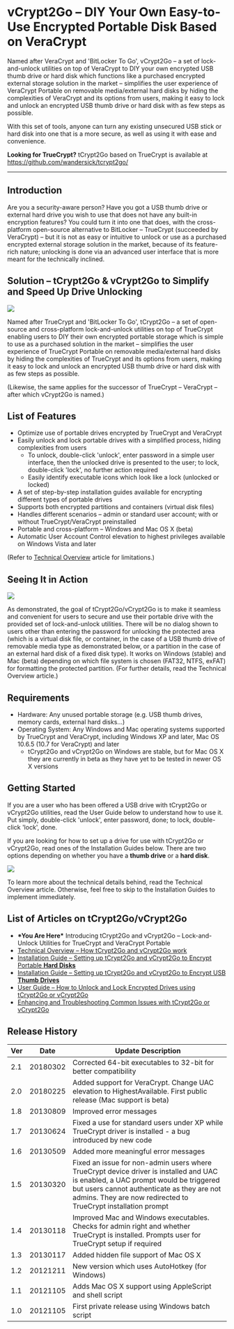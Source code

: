 # vCrypt2Go – DIY Your Own Easy-to-Use Encrypted Portable Disk Based on VeraCrypt
Named after VeraCrypt and 'BitLocker To Go', vCrypt2Go – a set of lock-and-unlock utilities on top of VeraCrypt to DIY your own encrypted USB thumb drive or hard disk which functions like a purchased encrypted external storage solution in the market – simplifies the user experience of VeraCrypt Portable on removable media/external hard disks by hiding the complexities of VeraCrypt and its options from users, making it easy to lock and unlock an encrypted USB thumb drive or hard disk with as few steps as possible.

With this set of tools, anyone can turn any existing unsecured USB stick or hard disk into one that is a more secure, as well as using it with ease and convenience.

**Looking for TrueCrypt?** tCrypt2Go based on TrueCrypt is available at https://github.com/wandersick/tcrypt2go/

---

## Introduction

Are you a security-aware person? Have you got a USB thumb drive or external hard drive you wish to use that does not have any built-in encryption features? You could turn it into one that does, with the cross-platform open-source alternative to BitLocker – TrueCrypt (succeeded by VeraCrypt) – but it is not as easy or intuitive to unlock or use as a purchased encrypted external storage solution in the market, because of its feature-rich nature; unlocking is done via an advanced user interface that is more meant for the technically inclined.

## Solution – tCrypt2Go &amp; vCrypt2Go to Simplify and Speed Up Drive Unlocking

 ![](https://lh3.googleusercontent.com/-C6as-jneCKk/WpMFQ-I1zvI/AAAAAAAAB0A/u32KleYXfM0B2ZGY9R-wXRbrViLRaXLxgCHMYCw/s1600/image4)

Named after TrueCrypt and &#39;BitLocker To Go&#39;, tCrypt2Go – a set of open-source and cross-platform lock-and-unlock utilities on top of TrueCrypt enabling users to DIY their own encrypted portable storage which is simple to use as a purchased solution in the market – simplifies the user experience of TrueCrypt Portable on removable media/external hard disks by hiding the complexities of TrueCrypt and its options from users, making it easy to lock and unlock an encrypted USB thumb drive or hard disk with as few steps as possible.

(Likewise, the same applies for the successor of TrueCrypt – VeraCrypt – after which vCrypt2Go is named.)

## List of Features

- Optimize use of portable drives encrypted by TrueCrypt and VeraCrypt
- Easily unlock and lock portable drives with a simplified process, hiding complexities from users
  - To unlock, double-click &#39;unlock&#39;, enter password in a simple user interface, then the unlocked drive is presented to the user; to lock, double-click &#39;lock&#39;, no further action required
  - Easily identify executable icons which look like a lock (unlocked or locked)
- A set of step-by-step installation guides available for encrypting different types of portable drives
- Supports both encrypted partitions and containers (virtual disk files)
- Handles different scenarios – admin or standard user account; with or without TrueCrypt/VeraCrypt preinstalled
- Portable and cross-platform – Windows and Mac OS X (beta)
- Automatic User Account Control elevation to highest privileges available on Windows Vista and later

(Refer to [Technical Overview](https://wandersick.blogspot.com/2018/02/technical-overview-how-tcrypt2go-and.html) article for limitations.)

## Seeing It in Action

 ![](https://lh3.googleusercontent.com/-jTsk97Y31dM/WpMFT-h-s4I/AAAAAAAAB0I/rtql9AL-joIE7dI0t1Xz351V7iN-lFQLQCHMYCw/s1600/tcrypt2go-vcrypt2go-demo7)

As demonstrated, the goal of tCrypt2Go/vCrypt2Go is to make it seamless and convenient for users to secure and use their portable drive with the provided set of lock-and-unlock utilities. There will be no dialog shown to users other than entering the password for unlocking the protected area (which is a virtual disk file, or container, in the case of a USB thumb drive of removable media type as demonstrated below, or a partition in the case of an external hard disk of a fixed disk type). It works on Windows (stable) and Mac (beta) depending on which file system is chosen (FAT32, NTFS, exFAT) for formatting the protected partition. (For further details, read the Technical Overview article.)

## Requirements

- Hardware: Any unused portable storage (e.g. USB thumb drives, memory cards, external hard disks…)
- Operating System: Any Windows and Mac operating systems supported by TrueCrypt and VeraCrypt, including Windows XP and later, Mac OS 10.6.5 (10.7 for VeraCrypt) and later
  - tCrypt2Go and vCrypt2Go on Windows are stable, but for Mac OS X they are currently in beta as they have yet to be tested in newer OS X versions

## Getting Started

If you are a user who has been offered a USB drive with tCrypt2Go or vCrypt2Go utilities, read the User Guide below to understand how to use it. Put simply, double-click &#39;unlock&#39;, enter password, done; to lock, double-click &#39;lock&#39;, done.

If you are looking for how to set up a drive for use with tCrypt2Go or vCrypt2Go, read ones of the Installation Guides below. There are two options depending on whether you have a  **thumb drive**  or a  **hard disk**.

 ![](https://lh3.googleusercontent.com/-l4r0vdMMGpM/WpMFW9NZYYI/AAAAAAAAB0Q/b6mD3frOOgYkKUu27hMRMKl5QlbmlTfVACHMYCw/s1600/image5)

To learn more about the technical details behind, read the Technical Overview article. Otherwise, feel free to skip to the Installation Guides to implement immediately.

## List of Articles on tCrypt2Go/vCrypt2Go

- **\*You Are Here\***  Introducing tCrypt2Go and vCrypt2Go – Lock-and-Unlock Utilities for TrueCrypt and VeraCrypt Portable
- [Technical Overview – How tCrypt2Go and vCrypt2Go work](https://wandersick.blogspot.com/2018/02/technical-overview-how-tcrypt2go-and.html)
- [Installation Guide – Setting up tCrypt2Go and vCrypt2Go to Encrypt Portable ](https://wandersick.blogspot.com/2018/02/installation-guide-setting-up-tcrypt2go_26.html)[**Hard Disks**](https://wandersick.blogspot.com/2018/02/installation-guide-setting-up-tcrypt2go_26.html)
- [Installation Guide – Setting up tCrypt2Go and vCrypt2Go to Encrypt USB ](https://wandersick.blogspot.com/2018/02/installation-guide-setting-up-tcrypt2go.html)[**Thumb Drives**](https://wandersick.blogspot.com/2018/02/installation-guide-setting-up-tcrypt2go.html)
- [User Guide – How to Unlock and Lock Encrypted Drives using tCrypt2Go or vCrypt2Go](https://wandersick.blogspot.com/2018/02/user-guide-how-to-unlock-and-lock.html)
- [Enhancing and Troubleshooting Common Issues with tCrypt2Go or vCrypt2Go](https://wandersick.blogspot.com/2018/02/enhancing-and-troubleshooting-common.html)

## Release History

| Ver | Date | Update Description |
| --- | --- | --- |
| 2.1 | 20180302 | Corrected 64-bit executables to 32-bit for better compatibility |
| 2.0 | 20180225 | Added support for VeraCrypt. Change UAC elevation to HighestAvailable. First public release (Mac support is beta) |
| 1.8 | 20130809 | Improved error messages |
| 1.7 | 20130624 | Fixed a use for standard users under XP while TrueCrypt driver is installed - a bug introduced by new code |
| 1.6 | 20130509 | Added more meaningful error messages |
| 1.5 | 20130320 | Fixed an issue for non-admin users where TrueCrypt device driver is installed and UAC is enabled, a UAC prompt would be triggered but users cannot authenticate as they are not admins. They are now redirected to TrueCrypt installation prompt |
| 1.4 | 20130118 | Improved Mac and Windows executables. Checks for admin right and whether TrueCrypt is installed. Prompts user for TrueCrypt setup if required |
| 1.3 | 20130117 | Added hidden file support of Mac OS X |
| 1.2 | 20121211 | New version which uses AutoHotkey (for Windows) |
| 1.1  | 20121105 | Adds Mac OS X support using AppleScript and shell script |
| 1.0  | 20121105 | First private release using Windows batch script |
